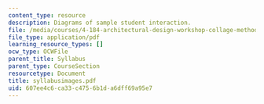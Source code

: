 ```yaml
---
content_type: resource
description: Diagrams of sample student interaction.
file: /media/courses/4-184-architectural-design-workshop-collage-method-and-form-spring-2004/607ee4c6ca33c4756b1da6dff69a95e7_syllabusimages.pdf
file_type: application/pdf
learning_resource_types: []
ocw_type: OCWFile
parent_title: Syllabus
parent_type: CourseSection
resourcetype: Document
title: syllabusimages.pdf
uid: 607ee4c6-ca33-c475-6b1d-a6dff69a95e7
---
```

